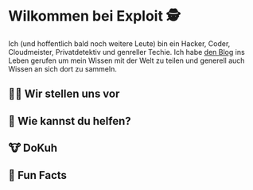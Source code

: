 # Wilkommen bei Exploit 🕵️ 
Ich (und hoffentlich bald noch weitere Leute) bin ein Hacker, Coder, Cloudmeister, Privatdetektiv und genreller Techie. Ich habe [den Blog](https://exploit.to) ins Leben gerufen um mein Wissen mit der Welt zu teilen und generell auch Wissen an sich dort zu sammeln.


## 🙋‍♀️ Wir stellen uns vor

## 🌈 Wie kannst du helfen?

## 🐮 DoKuh

## 🍿 Fun Facts




